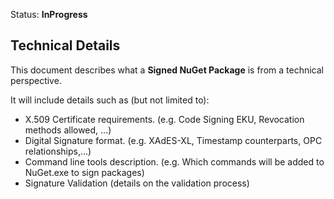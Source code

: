 Status: **InProgress**

## Technical Details

This document describes what a **Signed NuGet Package** is from a technical perspective.

It will include details such as (but not limited to):

- X.509 Certificate requirements. (e.g. Code Signing EKU, Revocation methods allowed, ...)
- Digital Signature format. (e.g. XAdES-XL, Timestamp counterparts, OPC relationships,...)
- Command line tools description. (e.g. Which commands will be added to NuGet.exe to sign packages)
- Signature Validation (details on the validation process)
